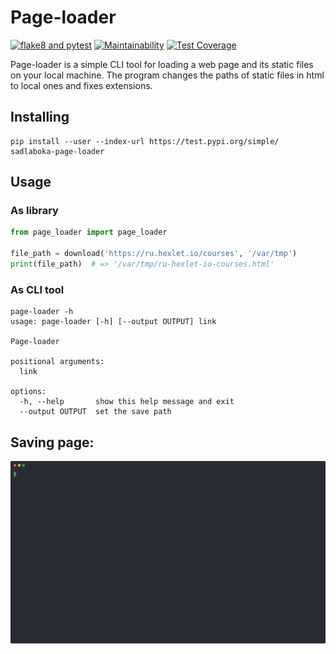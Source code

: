 # Page-loader
[![flake8 and pytest](https://github.com/SadLaboka/page-loader/actions/workflows/main.yml/badge.svg)](https://github.com/SadLaboka/page-loader/actions/workflows/main.yml)
[![Maintainability](https://api.codeclimate.com/v1/badges/ccc0b00a72d0274b8fa4/maintainability)](https://codeclimate.com/github/SadLaboka/python-project-lvl3/maintainability)
[![Test Coverage](https://api.codeclimate.com/v1/badges/ccc0b00a72d0274b8fa4/test_coverage)](https://codeclimate.com/github/SadLaboka/python-project-lvl3/test_coverage)

Page-loader is a simple CLI tool for loading a web page and its static files on your local machine. The program changes the paths of static files in html to local ones and fixes extensions.

## Installing

```
pip install --user --index-url https://test.pypi.org/simple/ sadlaboka-page-loader
```

## Usage

### As library

```python
from page_loader import page_loader

file_path = download('https://ru.hexlet.io/courses', '/var/tmp')
print(file_path)  # => '/var/tmp/ru-hexlet-io-courses.html'
```

### As CLI tool
```
page-loader -h
usage: page-loader [-h] [--output OUTPUT] link

Page-loader

positional arguments:
  link

options:
  -h, --help       show this help message and exit
  --output OUTPUT  set the save path
```

## Saving page:

[![asciicast](https://github.com/SadLaboka/page-loader/blob/main/docs/downloading_page.svg)](https://asciinema.org/a/xD1wlPbzmVADkAJnVIxbzPfvf)

